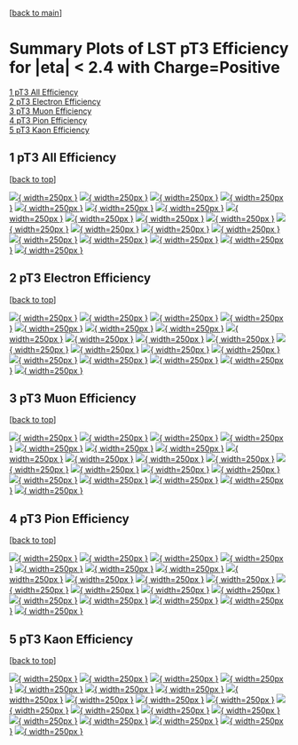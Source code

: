 [[back to main](./)]

# <a name="top"></a> Summary Plots of LST pT3 Efficiency for |eta| < 2.4 with Charge=Positive

[1 pT3 All Efficiency](#1)<br/>[2 pT3 Electron Efficiency](#2)<br/>[3 pT3 Muon Efficiency](#3)<br/>[4 pT3 Pion Efficiency](#4)<br/>[5 pT3 Kaon Efficiency](#5)<br/>



## <a name="1"></a> 1 pT3 All Efficiency

 [[back to top](#top)]

[![](../mtv/var/pT3_loweta_0_1_eff_pt.png){ width=250px }](pT3_loweta_0_1_eff_pt.html)
[![](../mtv/var/pT3_loweta_0_1_eff_ptzoom.png){ width=250px }](pT3_loweta_0_1_eff_ptzoom.html)
[![](../mtv/var/pT3_loweta_0_1_eff_ptlow.png){ width=250px }](pT3_loweta_0_1_eff_ptlow.html)
[![](../mtv/var/pT3_loweta_0_1_eff_ptlowzoom.png){ width=250px }](pT3_loweta_0_1_eff_ptlowzoom.html)
[![](../mtv/var/pT3_loweta_0_1_eff_ptmtv.png){ width=250px }](pT3_loweta_0_1_eff_ptmtv.html)
[![](../mtv/var/pT3_loweta_0_1_eff_ptmtvzoom.png){ width=250px }](pT3_loweta_0_1_eff_ptmtvzoom.html)
[![](../mtv/var/pT3_loweta_0_1_eff_eta.png){ width=250px }](pT3_loweta_0_1_eff_eta.html)
[![](../mtv/var/pT3_loweta_0_1_eff_etazoom.png){ width=250px }](pT3_loweta_0_1_eff_etazoom.html)
[![](../mtv/var/pT3_loweta_0_1_eff_etacoarse.png){ width=250px }](pT3_loweta_0_1_eff_etacoarse.html)
[![](../mtv/var/pT3_loweta_0_1_eff_etacoarsezoom.png){ width=250px }](pT3_loweta_0_1_eff_etacoarsezoom.html)
[![](../mtv/var/pT3_loweta_0_1_eff_phi.png){ width=250px }](pT3_loweta_0_1_eff_phi.html)
[![](../mtv/var/pT3_loweta_0_1_eff_phizoom.png){ width=250px }](pT3_loweta_0_1_eff_phizoom.html)
[![](../mtv/var/pT3_loweta_0_1_eff_phicoarse.png){ width=250px }](pT3_loweta_0_1_eff_phicoarse.html)
[![](../mtv/var/pT3_loweta_0_1_eff_phicoarsezoom.png){ width=250px }](pT3_loweta_0_1_eff_phicoarsezoom.html)
[![](../mtv/var/pT3_loweta_0_1_eff_dxy.png){ width=250px }](pT3_loweta_0_1_eff_dxy.html)
[![](../mtv/var/pT3_loweta_0_1_eff_dxycoarse.png){ width=250px }](pT3_loweta_0_1_eff_dxycoarse.html)
[![](../mtv/var/pT3_loweta_0_1_eff_dxycoarsezoom.png){ width=250px }](pT3_loweta_0_1_eff_dxycoarsezoom.html)
[![](../mtv/var/pT3_loweta_0_1_eff_dz.png){ width=250px }](pT3_loweta_0_1_eff_dz.html)
[![](../mtv/var/pT3_loweta_0_1_eff_dzcoarse.png){ width=250px }](pT3_loweta_0_1_eff_dzcoarse.html)
[![](../mtv/var/pT3_loweta_0_1_eff_dzcoarsezoom.png){ width=250px }](pT3_loweta_0_1_eff_dzcoarsezoom.html)


## <a name="2"></a> 2 pT3 Electron Efficiency

 [[back to top](#top)]

[![](../mtv/var/pT3_loweta_11_1_eff_pt.png){ width=250px }](pT3_loweta_11_1_eff_pt.html)
[![](../mtv/var/pT3_loweta_11_1_eff_ptzoom.png){ width=250px }](pT3_loweta_11_1_eff_ptzoom.html)
[![](../mtv/var/pT3_loweta_11_1_eff_ptlow.png){ width=250px }](pT3_loweta_11_1_eff_ptlow.html)
[![](../mtv/var/pT3_loweta_11_1_eff_ptlowzoom.png){ width=250px }](pT3_loweta_11_1_eff_ptlowzoom.html)
[![](../mtv/var/pT3_loweta_11_1_eff_ptmtv.png){ width=250px }](pT3_loweta_11_1_eff_ptmtv.html)
[![](../mtv/var/pT3_loweta_11_1_eff_ptmtvzoom.png){ width=250px }](pT3_loweta_11_1_eff_ptmtvzoom.html)
[![](../mtv/var/pT3_loweta_11_1_eff_eta.png){ width=250px }](pT3_loweta_11_1_eff_eta.html)
[![](../mtv/var/pT3_loweta_11_1_eff_etazoom.png){ width=250px }](pT3_loweta_11_1_eff_etazoom.html)
[![](../mtv/var/pT3_loweta_11_1_eff_etacoarse.png){ width=250px }](pT3_loweta_11_1_eff_etacoarse.html)
[![](../mtv/var/pT3_loweta_11_1_eff_etacoarsezoom.png){ width=250px }](pT3_loweta_11_1_eff_etacoarsezoom.html)
[![](../mtv/var/pT3_loweta_11_1_eff_phi.png){ width=250px }](pT3_loweta_11_1_eff_phi.html)
[![](../mtv/var/pT3_loweta_11_1_eff_phizoom.png){ width=250px }](pT3_loweta_11_1_eff_phizoom.html)
[![](../mtv/var/pT3_loweta_11_1_eff_phicoarse.png){ width=250px }](pT3_loweta_11_1_eff_phicoarse.html)
[![](../mtv/var/pT3_loweta_11_1_eff_phicoarsezoom.png){ width=250px }](pT3_loweta_11_1_eff_phicoarsezoom.html)
[![](../mtv/var/pT3_loweta_11_1_eff_dxy.png){ width=250px }](pT3_loweta_11_1_eff_dxy.html)
[![](../mtv/var/pT3_loweta_11_1_eff_dxycoarse.png){ width=250px }](pT3_loweta_11_1_eff_dxycoarse.html)
[![](../mtv/var/pT3_loweta_11_1_eff_dxycoarsezoom.png){ width=250px }](pT3_loweta_11_1_eff_dxycoarsezoom.html)
[![](../mtv/var/pT3_loweta_11_1_eff_dz.png){ width=250px }](pT3_loweta_11_1_eff_dz.html)
[![](../mtv/var/pT3_loweta_11_1_eff_dzcoarse.png){ width=250px }](pT3_loweta_11_1_eff_dzcoarse.html)
[![](../mtv/var/pT3_loweta_11_1_eff_dzcoarsezoom.png){ width=250px }](pT3_loweta_11_1_eff_dzcoarsezoom.html)


## <a name="3"></a> 3 pT3 Muon Efficiency

 [[back to top](#top)]

[![](../mtv/var/pT3_loweta_13_1_eff_pt.png){ width=250px }](pT3_loweta_13_1_eff_pt.html)
[![](../mtv/var/pT3_loweta_13_1_eff_ptzoom.png){ width=250px }](pT3_loweta_13_1_eff_ptzoom.html)
[![](../mtv/var/pT3_loweta_13_1_eff_ptlow.png){ width=250px }](pT3_loweta_13_1_eff_ptlow.html)
[![](../mtv/var/pT3_loweta_13_1_eff_ptlowzoom.png){ width=250px }](pT3_loweta_13_1_eff_ptlowzoom.html)
[![](../mtv/var/pT3_loweta_13_1_eff_ptmtv.png){ width=250px }](pT3_loweta_13_1_eff_ptmtv.html)
[![](../mtv/var/pT3_loweta_13_1_eff_ptmtvzoom.png){ width=250px }](pT3_loweta_13_1_eff_ptmtvzoom.html)
[![](../mtv/var/pT3_loweta_13_1_eff_eta.png){ width=250px }](pT3_loweta_13_1_eff_eta.html)
[![](../mtv/var/pT3_loweta_13_1_eff_etazoom.png){ width=250px }](pT3_loweta_13_1_eff_etazoom.html)
[![](../mtv/var/pT3_loweta_13_1_eff_etacoarse.png){ width=250px }](pT3_loweta_13_1_eff_etacoarse.html)
[![](../mtv/var/pT3_loweta_13_1_eff_etacoarsezoom.png){ width=250px }](pT3_loweta_13_1_eff_etacoarsezoom.html)
[![](../mtv/var/pT3_loweta_13_1_eff_phi.png){ width=250px }](pT3_loweta_13_1_eff_phi.html)
[![](../mtv/var/pT3_loweta_13_1_eff_phizoom.png){ width=250px }](pT3_loweta_13_1_eff_phizoom.html)
[![](../mtv/var/pT3_loweta_13_1_eff_phicoarse.png){ width=250px }](pT3_loweta_13_1_eff_phicoarse.html)
[![](../mtv/var/pT3_loweta_13_1_eff_phicoarsezoom.png){ width=250px }](pT3_loweta_13_1_eff_phicoarsezoom.html)
[![](../mtv/var/pT3_loweta_13_1_eff_dxy.png){ width=250px }](pT3_loweta_13_1_eff_dxy.html)
[![](../mtv/var/pT3_loweta_13_1_eff_dxycoarse.png){ width=250px }](pT3_loweta_13_1_eff_dxycoarse.html)
[![](../mtv/var/pT3_loweta_13_1_eff_dxycoarsezoom.png){ width=250px }](pT3_loweta_13_1_eff_dxycoarsezoom.html)
[![](../mtv/var/pT3_loweta_13_1_eff_dz.png){ width=250px }](pT3_loweta_13_1_eff_dz.html)
[![](../mtv/var/pT3_loweta_13_1_eff_dzcoarse.png){ width=250px }](pT3_loweta_13_1_eff_dzcoarse.html)
[![](../mtv/var/pT3_loweta_13_1_eff_dzcoarsezoom.png){ width=250px }](pT3_loweta_13_1_eff_dzcoarsezoom.html)


## <a name="4"></a> 4 pT3 Pion Efficiency

 [[back to top](#top)]

[![](../mtv/var/pT3_loweta_211_1_eff_pt.png){ width=250px }](pT3_loweta_211_1_eff_pt.html)
[![](../mtv/var/pT3_loweta_211_1_eff_ptzoom.png){ width=250px }](pT3_loweta_211_1_eff_ptzoom.html)
[![](../mtv/var/pT3_loweta_211_1_eff_ptlow.png){ width=250px }](pT3_loweta_211_1_eff_ptlow.html)
[![](../mtv/var/pT3_loweta_211_1_eff_ptlowzoom.png){ width=250px }](pT3_loweta_211_1_eff_ptlowzoom.html)
[![](../mtv/var/pT3_loweta_211_1_eff_ptmtv.png){ width=250px }](pT3_loweta_211_1_eff_ptmtv.html)
[![](../mtv/var/pT3_loweta_211_1_eff_ptmtvzoom.png){ width=250px }](pT3_loweta_211_1_eff_ptmtvzoom.html)
[![](../mtv/var/pT3_loweta_211_1_eff_eta.png){ width=250px }](pT3_loweta_211_1_eff_eta.html)
[![](../mtv/var/pT3_loweta_211_1_eff_etazoom.png){ width=250px }](pT3_loweta_211_1_eff_etazoom.html)
[![](../mtv/var/pT3_loweta_211_1_eff_etacoarse.png){ width=250px }](pT3_loweta_211_1_eff_etacoarse.html)
[![](../mtv/var/pT3_loweta_211_1_eff_etacoarsezoom.png){ width=250px }](pT3_loweta_211_1_eff_etacoarsezoom.html)
[![](../mtv/var/pT3_loweta_211_1_eff_phi.png){ width=250px }](pT3_loweta_211_1_eff_phi.html)
[![](../mtv/var/pT3_loweta_211_1_eff_phizoom.png){ width=250px }](pT3_loweta_211_1_eff_phizoom.html)
[![](../mtv/var/pT3_loweta_211_1_eff_phicoarse.png){ width=250px }](pT3_loweta_211_1_eff_phicoarse.html)
[![](../mtv/var/pT3_loweta_211_1_eff_phicoarsezoom.png){ width=250px }](pT3_loweta_211_1_eff_phicoarsezoom.html)
[![](../mtv/var/pT3_loweta_211_1_eff_dxy.png){ width=250px }](pT3_loweta_211_1_eff_dxy.html)
[![](../mtv/var/pT3_loweta_211_1_eff_dxycoarse.png){ width=250px }](pT3_loweta_211_1_eff_dxycoarse.html)
[![](../mtv/var/pT3_loweta_211_1_eff_dxycoarsezoom.png){ width=250px }](pT3_loweta_211_1_eff_dxycoarsezoom.html)
[![](../mtv/var/pT3_loweta_211_1_eff_dz.png){ width=250px }](pT3_loweta_211_1_eff_dz.html)
[![](../mtv/var/pT3_loweta_211_1_eff_dzcoarse.png){ width=250px }](pT3_loweta_211_1_eff_dzcoarse.html)
[![](../mtv/var/pT3_loweta_211_1_eff_dzcoarsezoom.png){ width=250px }](pT3_loweta_211_1_eff_dzcoarsezoom.html)


## <a name="5"></a> 5 pT3 Kaon Efficiency

 [[back to top](#top)]

[![](../mtv/var/pT3_loweta_321_1_eff_pt.png){ width=250px }](pT3_loweta_321_1_eff_pt.html)
[![](../mtv/var/pT3_loweta_321_1_eff_ptzoom.png){ width=250px }](pT3_loweta_321_1_eff_ptzoom.html)
[![](../mtv/var/pT3_loweta_321_1_eff_ptlow.png){ width=250px }](pT3_loweta_321_1_eff_ptlow.html)
[![](../mtv/var/pT3_loweta_321_1_eff_ptlowzoom.png){ width=250px }](pT3_loweta_321_1_eff_ptlowzoom.html)
[![](../mtv/var/pT3_loweta_321_1_eff_ptmtv.png){ width=250px }](pT3_loweta_321_1_eff_ptmtv.html)
[![](../mtv/var/pT3_loweta_321_1_eff_ptmtvzoom.png){ width=250px }](pT3_loweta_321_1_eff_ptmtvzoom.html)
[![](../mtv/var/pT3_loweta_321_1_eff_eta.png){ width=250px }](pT3_loweta_321_1_eff_eta.html)
[![](../mtv/var/pT3_loweta_321_1_eff_etazoom.png){ width=250px }](pT3_loweta_321_1_eff_etazoom.html)
[![](../mtv/var/pT3_loweta_321_1_eff_etacoarse.png){ width=250px }](pT3_loweta_321_1_eff_etacoarse.html)
[![](../mtv/var/pT3_loweta_321_1_eff_etacoarsezoom.png){ width=250px }](pT3_loweta_321_1_eff_etacoarsezoom.html)
[![](../mtv/var/pT3_loweta_321_1_eff_phi.png){ width=250px }](pT3_loweta_321_1_eff_phi.html)
[![](../mtv/var/pT3_loweta_321_1_eff_phizoom.png){ width=250px }](pT3_loweta_321_1_eff_phizoom.html)
[![](../mtv/var/pT3_loweta_321_1_eff_phicoarse.png){ width=250px }](pT3_loweta_321_1_eff_phicoarse.html)
[![](../mtv/var/pT3_loweta_321_1_eff_phicoarsezoom.png){ width=250px }](pT3_loweta_321_1_eff_phicoarsezoom.html)
[![](../mtv/var/pT3_loweta_321_1_eff_dxy.png){ width=250px }](pT3_loweta_321_1_eff_dxy.html)
[![](../mtv/var/pT3_loweta_321_1_eff_dxycoarse.png){ width=250px }](pT3_loweta_321_1_eff_dxycoarse.html)
[![](../mtv/var/pT3_loweta_321_1_eff_dxycoarsezoom.png){ width=250px }](pT3_loweta_321_1_eff_dxycoarsezoom.html)
[![](../mtv/var/pT3_loweta_321_1_eff_dz.png){ width=250px }](pT3_loweta_321_1_eff_dz.html)
[![](../mtv/var/pT3_loweta_321_1_eff_dzcoarse.png){ width=250px }](pT3_loweta_321_1_eff_dzcoarse.html)
[![](../mtv/var/pT3_loweta_321_1_eff_dzcoarsezoom.png){ width=250px }](pT3_loweta_321_1_eff_dzcoarsezoom.html)
